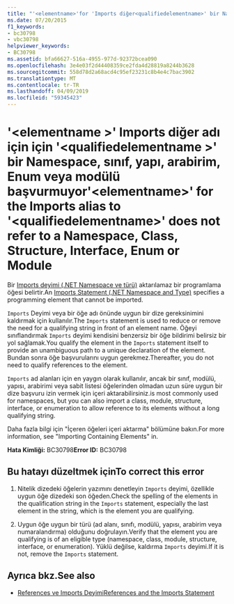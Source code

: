 ```yaml
---
title: "'<elementname>'for 'Imports diğer<qualifiedelementname>' bir Namespace, sınıf, yapı, arabirim, Enum veya modülü başvurmuyor"
ms.date: 07/20/2015
f1_keywords:
- bc30798
- vbc30798
helpviewer_keywords:
- BC30798
ms.assetid: bfa66627-516a-4955-977d-92372bcea090
ms.openlocfilehash: 3e4e03f2d44408359ce2fda4d28819a8244b3628
ms.sourcegitcommit: 558d78d2a68acd4c95ef23231c8b4e4c7bac3902
ms.translationtype: MT
ms.contentlocale: tr-TR
ms.lasthandoff: 04/09/2019
ms.locfileid: "59345423"
---
```

# <a name="elementname-for-the-imports-alias-to-qualifiedelementname-does-not-refer-to-a-namespace-class-structure-interface-enum-or-module"></a><span data-ttu-id="52fdf-102">'\<elementname >' Imports diğer adı için için '\<qualifiedelementname >' bir Namespace, sınıf, yapı, arabirim, Enum veya modülü başvurmuyor</span><span class="sxs-lookup"><span data-stu-id="52fdf-102">'\<elementname>' for the Imports alias to '\<qualifiedelementname>' does not refer to a Namespace, Class, Structure, Interface, Enum or Module</span></span>
<span data-ttu-id="52fdf-103">Bir [Imports deyimi (.NET Namespace ve türü)](../../visual-basic/language-reference/statements/imports-statement-net-namespace-and-type.md) aktarılamaz bir programlama öğesi belirtir.</span><span class="sxs-lookup"><span data-stu-id="52fdf-103">An [Imports Statement (.NET Namespace and Type)](../../visual-basic/language-reference/statements/imports-statement-net-namespace-and-type.md) specifies a programming element that cannot be imported.</span></span>  
  
 <span data-ttu-id="52fdf-104">`Imports` Deyimi veya bir öğe adı önünde uygun bir dize gereksinimini kaldırmak için kullanılır.</span><span class="sxs-lookup"><span data-stu-id="52fdf-104">The `Imports` statement is used to reduce or remove the need for a qualifying string in front of an element name.</span></span> <span data-ttu-id="52fdf-105">Öğeyi sınıflandırmak `Imports` deyimi kendisini benzersiz bir öğe bildirimi belirsiz bir yol sağlamak.</span><span class="sxs-lookup"><span data-stu-id="52fdf-105">You qualify the element in the `Imports` statement itself to provide an unambiguous path to a unique declaration of the element.</span></span> <span data-ttu-id="52fdf-106">Bundan sonra öğe başvurularını uygun gerekmez.</span><span class="sxs-lookup"><span data-stu-id="52fdf-106">Thereafter, you do not need to qualify references to the element.</span></span>  
  
 `Imports` <span data-ttu-id="52fdf-107">ad alanları için en yaygın olarak kullanılır, ancak bir sınıf, modülü, yapısı, arabirimi veya sabit listesi öğelerinden olmadan uzun süre uygun bir dize başvuru izin vermek için içeri aktarabilirsiniz.</span><span class="sxs-lookup"><span data-stu-id="52fdf-107">is most commonly used for namespaces, but you can also import a class, module, structure, interface, or enumeration to allow reference to its elements without a long qualifying string.</span></span>  
  
 <span data-ttu-id="52fdf-108">Daha fazla bilgi için "İçeren öğeleri içeri aktarma" bölümüne bakın.</span><span class="sxs-lookup"><span data-stu-id="52fdf-108">For more information, see "Importing Containing Elements" in.</span></span>  
  
 <span data-ttu-id="52fdf-109">**Hata Kimliği:** BC30798</span><span class="sxs-lookup"><span data-stu-id="52fdf-109">**Error ID:** BC30798</span></span>  
  
## <a name="to-correct-this-error"></a><span data-ttu-id="52fdf-110">Bu hatayı düzeltmek için</span><span class="sxs-lookup"><span data-stu-id="52fdf-110">To correct this error</span></span>  
  
1. <span data-ttu-id="52fdf-111">Nitelik dizedeki öğelerin yazımını denetleyin `Imports` deyimi, özellikle uygun öğe dizedeki son öğeden.</span><span class="sxs-lookup"><span data-stu-id="52fdf-111">Check the spelling of the elements in the qualification string in the `Imports` statement, especially the last element in the string, which is the element you are qualifying.</span></span>  
  
2. <span data-ttu-id="52fdf-112">Uygun öğe uygun bir türü (ad alanı, sınıfı, modülü, yapısı, arabirim veya numaralandırma) olduğunu doğrulayın.</span><span class="sxs-lookup"><span data-stu-id="52fdf-112">Verify that the element you are qualifying is of an eligible type (namespace, class, module, structure, interface, or enumeration).</span></span> <span data-ttu-id="52fdf-113">Yüklü değilse, kaldırma `Imports` deyimi.</span><span class="sxs-lookup"><span data-stu-id="52fdf-113">If it is not, remove the `Imports` statement.</span></span>  
  
## <a name="see-also"></a><span data-ttu-id="52fdf-114">Ayrıca bkz.</span><span class="sxs-lookup"><span data-stu-id="52fdf-114">See also</span></span>

- [<span data-ttu-id="52fdf-115">References ve Imports Deyimi</span><span class="sxs-lookup"><span data-stu-id="52fdf-115">References and the Imports Statement</span></span>](../../visual-basic/programming-guide/program-structure/references-and-the-imports-statement.md)

